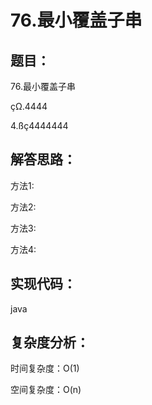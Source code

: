 # 76.最小覆盖子串



## 题目：

76.最小覆盖子串

çΩ.4444

4.ßç4444444

## 解答思路：

方法1:

方法2:

方法3:

方法4:

## 实现代码：

java

## 复杂度分析：

时间复杂度：O(1)

空间复杂度：O(n)



